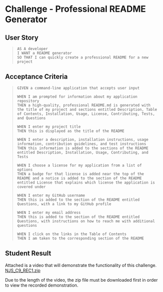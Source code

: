 # Challenge - Professional README Generator

## User Story
> `AS A developer`  
> `I WANT a README generator`  
> `SO THAT I can quickly create a professional README for a new project`

## Acceptance Criteria
> `GIVEN a command-line application that accepts user input`
> 
> `WHEN I am prompted for information about my application repository`  
> `THEN a high-quality, professional README.md is generated with the title of my project and sections entitled Description, Table of Contents, Installation, Usage, License, Contributing, Tests, and Questions`
> 
> `WHEN I enter my project title`  
> `THEN this is displayed as the title of the README`
> 
> `WHEN I enter a description, installation instructions, usage information, contribution guidelines, and test instructions`  
> `THEN this information is added to the sections of the README entitled Description, Installation, Usage, Contributing, and Tests`
> 
> `WHEN I choose a license for my application from a list of options`  
> `THEN a badge for that license is added near the top of the README and a notice is added to the section of the README entitled License that explains which license the application is covered under`
>
> `WHEN I enter my GitHub username`  
> `THEN this is added to the section of the README entitled Questions, with a link to my GitHub profile`
>
> `WHEN I enter my email address`  
> `THEN this is added to the section of the README entitled Questions, with instructions on how to reach me with additional questions`
>
> `WHEN I click on the links in the Table of Contents`  
> `THEN I am taken to the corresponding section of the README`

## Student Result
Attached is a video that will demonstrate the functionality of this challenge.  
[NJS_C9_REC1.zip](https://github.com/nava003/ADN_README_Generator/files/12553443/NJS_C9_REC1.zip)  
  
Due to the length of the video, the zip file must be downloaded first in order to view the recorded demonstration.
